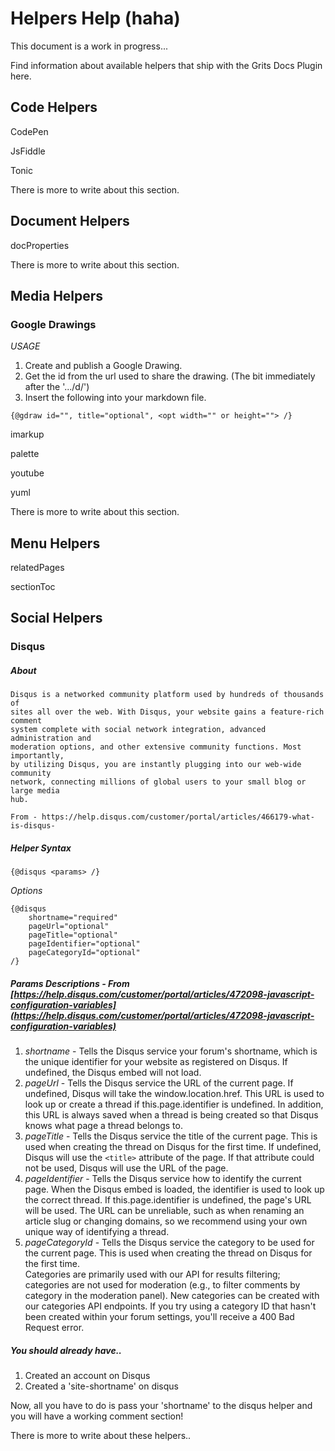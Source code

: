 # Helpers Help (haha)

This document is a work in progress...

Find information about available helpers that ship with the Grits Docs Plugin here.

## Code Helpers

CodePen 

JsFiddle

Tonic

There is more to write about this section.

## Document Helpers

docProperties

There is more to write about this section.

## Media Helpers

### Google Drawings

*USAGE*

1. Create and publish a Google Drawing.
2. Get the id from the url used to share the drawing. (The bit immediately after the '.../d/')
3. Insert the following into your markdown file.

`{@gdraw id="", title="optional", <opt width="" or height=""> /}`

imarkup

palette

youtube

yuml

There is more to write about this section.

## Menu Helpers

relatedPages

sectionToc

## Social Helpers

### Disqus

##### About

    Disqus is a networked community platform used by hundreds of thousands of 
    sites all over the web. With Disqus, your website gains a feature-rich comment 
    system complete with social network integration, advanced administration and 
    moderation options, and other extensive community functions. Most importantly, 
    by utilizing Disqus, you are instantly plugging into our web-wide community 
    network, connecting millions of global users to your small blog or large media 
    hub. 
    
    From - https://help.disqus.com/customer/portal/articles/466179-what-is-disqus-

##### Helper Syntax

`{@disqus <params> /}`

*Options*

```dust
{@disqus 
    shortname="required"
    pageUrl="optional"
    pageTitle="optional"
    pageIdentifier="optional"
    pageCategoryId="optional"
/}
```

##### Params Descriptions - From [https://help.disqus.com/customer/portal/articles/472098-javascript-configuration-variables](https://help.disqus.com/customer/portal/articles/472098-javascript-configuration-variables)

1. *shortname* - Tells the Disqus service your forum's shortname, which is the unique identifier for your website as registered on Disqus. If undefined, the Disqus embed will not load.
2. *pageUrl* - Tells the Disqus service the URL of the current page. If undefined, Disqus will take the window.location.href. This URL is used to look up or create a thread if this.page.identifier is undefined. In addition, this URL is always saved when a thread is being created so that Disqus knows what page a thread belongs to.
3. *pageTitle* - Tells the Disqus service the title of the current page. This is used when creating the thread on Disqus for the first time. If undefined, Disqus will use the `<title>` attribute of the page. If that attribute could not be used, Disqus will use the URL of the page.
4. *pageIdentifier* - Tells the Disqus service how to identify the current page. When the Disqus embed is loaded, the identifier is used to look up the correct thread. If this.page.identifier is undefined, the page's URL will be used. The URL can be unreliable, such as when renaming an article slug or changing domains, so we recommend using your own unique way of identifying a thread.
5. *pageCategoryId* - Tells the Disqus service the category to be used for the current page. This is used when creating the thread on Disqus for the first time.  
	Categories are primarily used with our API for results filtering; categories are not used for moderation (e.g., to filter comments by category in the moderation panel). New categories can be created with our categories API endpoints. If you try using a category ID that hasn't been created within your forum settings, you'll receive a 400 Bad Request error.

##### You should already have..

1. Created an account on Disqus
2. Created a 'site-shortname' on disqus

Now, all you have to do is pass your 'shortname' to the disqus helper and you will have a working comment section!



There is more to write about these helpers..
